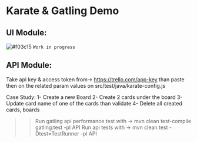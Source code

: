 # Karate & Gatling Demo

## UI Module:

![#f03c15](https://via.placeholder.com/15/f03c15/f03c15.png) `Work in progress`




## API Module:

Take api key & access token from-> https://trello.com/app-key than paste then on the related param values on src/test/java/karate-config.js

Case Study:
1- Create a new Board
2- Create 2 cards under the board
3- Update card name of one of the cards than validate 
4- Delete all created cards, boards

>> Run gatling api performance test with -> mvn clean test-compile gatling:test -pl API
>> Run api tests with -> mvn clean test -Dtest=TestRunner -pl API
